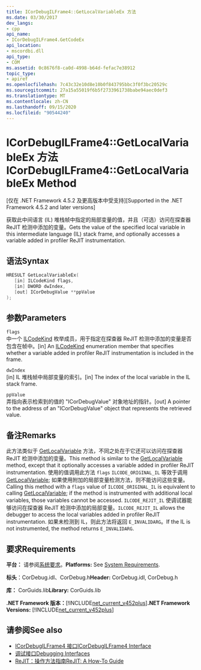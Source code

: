 ```yaml
---
title: ICorDebugILFrame4::GetLocalVariableEx 方法
ms.date: 03/30/2017
dev_langs:
- cpp
api_name:
- ICorDebugILFrame4.GetCodeEx
api_location:
- mscordbi.dll
api_type:
- COM
ms.assetid: 0c8676f8-ca0d-4998-b64d-fefac7e38912
topic_type:
- apiref
ms.openlocfilehash: 7c43c32e10d8e10b0f843795bbc3f0f3bc20529c
ms.sourcegitcommit: 27a15a55019f6b5f2733961738babe94aec0def3
ms.translationtype: MT
ms.contentlocale: zh-CN
ms.lasthandoff: 09/15/2020
ms.locfileid: "90544240"
---
```

# <a name="icordebugilframe4getlocalvariableex-method"></a><span data-ttu-id="43748-102">ICorDebugILFrame4::GetLocalVariableEx 方法</span><span class="sxs-lookup"><span data-stu-id="43748-102">ICorDebugILFrame4::GetLocalVariableEx Method</span></span>
<span data-ttu-id="43748-103">[仅在 .NET Framework 4.5.2 及更高版本中受支持]</span><span class="sxs-lookup"><span data-stu-id="43748-103">[Supported in the .NET Framework 4.5.2 and later versions]</span></span>  
  
 <span data-ttu-id="43748-104">获取此中间语言 (IL) 堆栈帧中指定的局部变量的值，并且（可选）访问在探查器 ReJIT 检测中添加的变量。</span><span class="sxs-lookup"><span data-stu-id="43748-104">Gets the value of the specified local variable in this intermediate language (IL) stack frame, and optionally accesses a variable added in profiler ReJIT instrumentation.</span></span>  
  
## <a name="syntax"></a><span data-ttu-id="43748-105">语法</span><span class="sxs-lookup"><span data-stu-id="43748-105">Syntax</span></span>  
  
```cpp
HRESULT GetLocalVariableEx(  
   [in] ILCodeKind flags,
   [in] DWORD dwIndex,
   [out] ICorDebugValue **ppValue  
);  
```  
  
## <a name="parameters"></a><span data-ttu-id="43748-106">参数</span><span class="sxs-lookup"><span data-stu-id="43748-106">Parameters</span></span>  
 `flags`  
 <span data-ttu-id="43748-107">中一个 [ILCodeKind](ilcodekind-enumeration.md) 枚举成员，用于指定在探查器 ReJIT 检测中添加的变量是否包含在帧中。</span><span class="sxs-lookup"><span data-stu-id="43748-107">[in] An [ILCodeKind](ilcodekind-enumeration.md) enumeration member that specifies whether a variable added in profiler ReJIT instrumentation is included in the frame.</span></span>  
  
 `dwIndex`  
 <span data-ttu-id="43748-108">[in] IL 堆栈帧中局部变量的索引。</span><span class="sxs-lookup"><span data-stu-id="43748-108">[in] The index of the local variable in the IL stack frame.</span></span>  
  
 `ppValue`  
 <span data-ttu-id="43748-109">弄指向表示检索到的值的 "ICorDebugValue" 对象地址的指针。</span><span class="sxs-lookup"><span data-stu-id="43748-109">[out] A pointer to the address of an "ICorDebugValue" object that represents the retrieved value.</span></span>  
  
## <a name="remarks"></a><span data-ttu-id="43748-110">备注</span><span class="sxs-lookup"><span data-stu-id="43748-110">Remarks</span></span>  
 <span data-ttu-id="43748-111">此方法类似于 [GetLocalVariable](icordebugilframe-getlocalvariable-method.md) 方法，不同之处在于它还可以访问在探查器 ReJIT 检测中添加的变量。</span><span class="sxs-lookup"><span data-stu-id="43748-111">This method is similar to the [GetLocalVariable](icordebugilframe-getlocalvariable-method.md) method, except that it optionally accesses a variable added in profiler ReJIT instrumentation.</span></span> <span data-ttu-id="43748-112">使用的值调用此方法 `flags` `ILCODE_ORIGINAL_IL` 等效于调用 [GetLocalVariable](icordebugilframe-getlocalvariable-method.md); 如果使用附加的局部变量检测方法，则不能访问这些变量。</span><span class="sxs-lookup"><span data-stu-id="43748-112">Calling this method with a `flags` value of `ILCODE_ORIGINAL_IL` is equivalent to calling [GetLocalVariable](icordebugilframe-getlocalvariable-method.md); if the method is instrumented with additional local variables, those variables cannot be accessed.</span></span> <span data-ttu-id="43748-113">`ILCODE_REJIT_IL` 使调试器能够访问在探查器 ReJIT 检测中添加的局部变量。</span><span class="sxs-lookup"><span data-stu-id="43748-113">`ILCODE_REJIT_IL` allows the debugger to access the local variables added in profiler ReJIT instrumentation.</span></span> <span data-ttu-id="43748-114">如果未检测到 IL，则此方法将返回 `E_INVALIDARG`。</span><span class="sxs-lookup"><span data-stu-id="43748-114">If the IL is not instrumented, the method returns `E_INVALIDARG`.</span></span>  
  
## <a name="requirements"></a><span data-ttu-id="43748-115">要求</span><span class="sxs-lookup"><span data-stu-id="43748-115">Requirements</span></span>  
 <span data-ttu-id="43748-116">**平台：** 请参阅[系统要求](../../get-started/system-requirements.md)。</span><span class="sxs-lookup"><span data-stu-id="43748-116">**Platforms:** See [System Requirements](../../get-started/system-requirements.md).</span></span>  
  
 <span data-ttu-id="43748-117">**标头**：CorDebug.idl、CorDebug.h</span><span class="sxs-lookup"><span data-stu-id="43748-117">**Header:** CorDebug.idl, CorDebug.h</span></span>  
  
 <span data-ttu-id="43748-118">**库：** CorGuids.lib</span><span class="sxs-lookup"><span data-stu-id="43748-118">**Library:** CorGuids.lib</span></span>  
  
 <span data-ttu-id="43748-119">**.NET Framework 版本：**[!INCLUDE[net_current_v452plus](../../../../includes/net-current-v452plus-md.md)]</span><span class="sxs-lookup"><span data-stu-id="43748-119">**.NET Framework Versions:** [!INCLUDE[net_current_v452plus](../../../../includes/net-current-v452plus-md.md)]</span></span>  
  
## <a name="see-also"></a><span data-ttu-id="43748-120">请参阅</span><span class="sxs-lookup"><span data-stu-id="43748-120">See also</span></span>

- [<span data-ttu-id="43748-121">ICorDebugILFrame4 接口</span><span class="sxs-lookup"><span data-stu-id="43748-121">ICorDebugILFrame4 Interface</span></span>](icordebugilframe4-interface.md)
- [<span data-ttu-id="43748-122">调试接口</span><span class="sxs-lookup"><span data-stu-id="43748-122">Debugging Interfaces</span></span>](debugging-interfaces.md)
- [<span data-ttu-id="43748-123">ReJIT：操作方法指南</span><span class="sxs-lookup"><span data-stu-id="43748-123">ReJIT: A How-To Guide</span></span>](/archive/blogs/davbr/rejit-a-how-to-guide)
